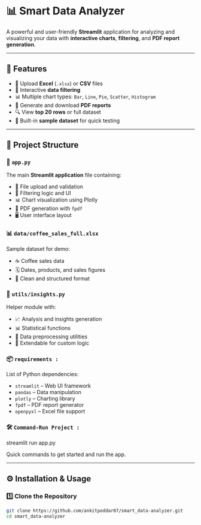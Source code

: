# 📊 Smart Data Analyzer

A powerful and user-friendly **Streamlit** application for analyzing and visualizing your data with **interactive charts**, **filtering**, and **PDF report generation**.

---

## 🚀 Features

- 📂 Upload **Excel** (`.xlsx`) or **CSV** files  
- 🧰 Interactive **data filtering**  
- 📊 Multiple chart types: `Bar`, `Line`, `Pie`, `Scatter`, `Histogram`  
- 🧾 Generate and download **PDF reports**  
- 🔍 View **top 20 rows** or full dataset  
- 🧪 Built-in **sample dataset** for quick testing  

---

## 📁 Project Structure

### 📄 `app.py`
The main **Streamlit application** file containing:
- 📂 File upload and validation  
- 🎯 Filtering logic and UI  
- 📊 Chart visualization using Plotly  
- 🧾 PDF generation with `fpdf`  
- 🖥️ User interface layout  

### 📊 `data/coffee_sales_full.xlsx`
Sample dataset for demo:
- ☕ Coffee sales data  
- 🗓️ Dates, products, and sales figures  
- 🧹 Clean and structured format  

### 🧠 `utils/insights.py`
Helper module with:
- 📈 Analysis and insights generation  
- 📊 Statistical functions  
- 🧼 Data preprocessing utilities  
- 🧩 Extendable for custom logic  

### 📦 `requirements :`
List of Python dependencies:
- `streamlit` – Web UI framework  
- `pandas` – Data manipulation  
- `plotly` – Charting library  
- `fpdf` – PDF report generator  
- `openpyxl` – Excel file support  

### 🛠️ `Command-Run Project :`
streamlit run app.py

Quick commands to get started and run the app.

---

## ⚙️ Installation & Usage

### 1️⃣ Clone the Repository
```bash
git clone https://github.com/ankitpoddar07/smart_data-analyzer.git
cd smart_data-analyzer

